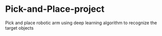 # Pick-and-Place-project
Pick and place robotic arm using deep learning algorithm to recognize the target objects
